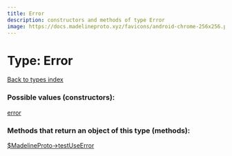 ```yaml
---
title: Error
description: constructors and methods of type Error
image: https://docs.madelineproto.xyz/favicons/android-chrome-256x256.png
---
```

# Type: Error  
[Back to types index](index.md)



### Possible values (constructors):

[error](../constructors/error.md)  



### Methods that return an object of this type (methods):

[$MadelineProto->testUseError](../methods/testUseError.md)  



